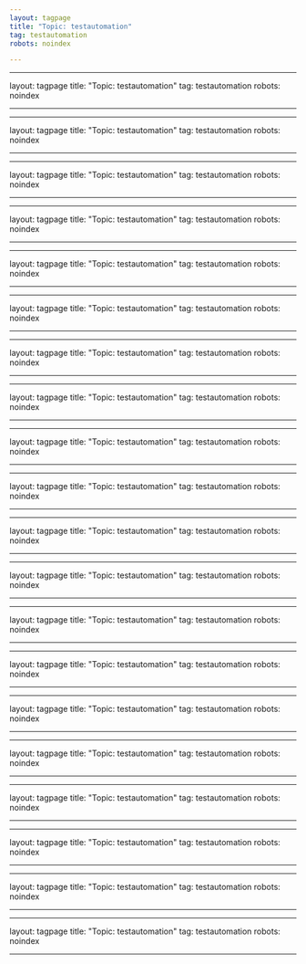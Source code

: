 ```yaml
---
layout: tagpage
title: "Topic: testautomation"
tag: testautomation
robots: noindex

---
```

---
layout: tagpage
title: "Topic: testautomation"
tag: testautomation
robots: noindex

---
---
layout: tagpage
title: "Topic: testautomation"
tag: testautomation
robots: noindex

---
---
layout: tagpage
title: "Topic: testautomation"
tag: testautomation
robots: noindex

---
---
layout: tagpage
title: "Topic: testautomation"
tag: testautomation
robots: noindex

---
---
layout: tagpage
title: "Topic: testautomation"
tag: testautomation
robots: noindex

---
---
layout: tagpage
title: "Topic: testautomation"
tag: testautomation
robots: noindex

---
---
layout: tagpage
title: "Topic: testautomation"
tag: testautomation
robots: noindex

---
---
layout: tagpage
title: "Topic: testautomation"
tag: testautomation
robots: noindex

---
---
layout: tagpage
title: "Topic: testautomation"
tag: testautomation
robots: noindex

---
---
layout: tagpage
title: "Topic: testautomation"
tag: testautomation
robots: noindex

---
---
layout: tagpage
title: "Topic: testautomation"
tag: testautomation
robots: noindex

---
---
layout: tagpage
title: "Topic: testautomation"
tag: testautomation
robots: noindex

---
---
layout: tagpage
title: "Topic: testautomation"
tag: testautomation
robots: noindex

---
---
layout: tagpage
title: "Topic: testautomation"
tag: testautomation
robots: noindex

---
---
layout: tagpage
title: "Topic: testautomation"
tag: testautomation
robots: noindex

---
---
layout: tagpage
title: "Topic: testautomation"
tag: testautomation
robots: noindex

---
---
layout: tagpage
title: "Topic: testautomation"
tag: testautomation
robots: noindex

---
---
layout: tagpage
title: "Topic: testautomation"
tag: testautomation
robots: noindex

---
---
layout: tagpage
title: "Topic: testautomation"
tag: testautomation
robots: noindex

---
---
layout: tagpage
title: "Topic: testautomation"
tag: testautomation
robots: noindex

---
